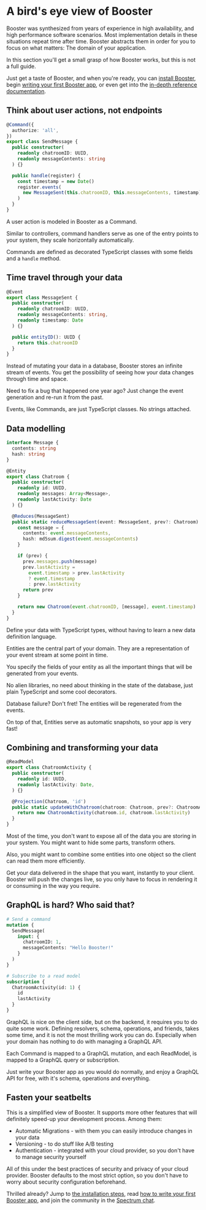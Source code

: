 # A bird's eye view of Booster

Booster was synthesized from years of experience in high availability,
and high performance software scenarios. Most implementation details in
these situations repeat time after time. Booster abstracts them in order
for you to focus on what matters: The domain of your application.

In this section you'll get a small grasp of how Booster works, but this is
not a full guide.

Just get a taste of Booster, and when you're ready, you can
[install Booster](#installing-booster),
begin [writing your first Booster app](#your-first-booster-app),
or even get into the [in-depth reference documentation](#booster-in-depth).

## Think about user actions, not endpoints

```typescript
@Command({
  authorize: 'all',
})
export class SendMessage {
  public constructor(
    readonly chatroomID: UUID,
    readonly messageContents: string
  ) {}

  public handle(register) {
    const timestamp = new Date()
    register.events(
      new MessageSent(this.chatroomID, this.messageContents, timestamp)
    )
  }
}
```

A user action is modeled in Booster as a Command.

Similar to controllers, command handlers serve as one of the entry points to your system,
they scale horizontally automatically.

Commands are defined as decorated TypeScript classes with some fields and a `handle` method.

## Time travel through your data

```typescript
@Event
export class MessageSent {
  public constructor(
    readonly chatroomID: UUID,
    readonly messageContents: string,
    readonly timestamp: Date
  ) {}

  public entityID(): UUID {
    return this.chatroomID
  }
}
```

Instead of mutating your data in a database, Booster stores an infinite
stream of events. You get the possibility of seeing how your data changes
through time and space.

Need to fix a bug that happened one year ago? Just change the event generation
and re-run it from the past.

Events, like Commands, are just TypeScript classes. No strings attached.

## Data modelling

```typescript
interface Message {
  contents: string
  hash: string
}

@Entity
export class Chatroom {
  public constructor(
    readonly id: UUID,
    readonly messages: Array<Message>,
    readonly lastActivity: Date
  ) {}

  @Reduces(MessageSent)
  public static reduceMessageSent(event: MessageSent, prev?: Chatroom): Chatroom {
    const message = {
      contents: event.messageContents,
      hash: md5sum.digest(event.messageContents)
    }

    if (prev) {
      prev.messages.push(message)
      prev.lastActivity =
        event.timestamp > prev.lastActivity
        ? event.timestamp
        : prev.lastActivity
      return prev
    }

    return new Chatroom(event.chatroomID, [message], event.timestamp)
  }
}
```

Define your data with TypeScript types, without having to learn a new
data definition language.

Entities are the central part of your domain. They are a representation
of your event stream at some point in time.

You specify the fields of your entity as all the important things that
will be generated from your events.

No alien libraries, no need about thinking in the state of the database,
just plain TypeScript and some cool decorators.

Database failure? Don't fret! The entities will be regenerated from the
events.

On top of that, Entities serve as automatic snapshots, so your app is
very fast!

## Combining and transforming your data

```typescript
@ReadModel
export class ChatroomActivity {
  public constructor(
    readonly id: UUID,
    readonly lastActivity: Date,
  ) {}

  @Projection(Chatroom, 'id')
  public static updateWithChatroom(chatroom: Chatroom, prev?: ChatroomActivity): ChatroomActivity {
    return new ChatroomActivity(chatroom.id, chatroom.lastActivity)
  }
}
```

Most of the time, you don't want to expose all of the data you are storing
in your system. You might want to hide some parts, transform others.

Also, you might want to combine some entities into one object so the
client can read them more efficiently.

Get your data delivered in the shape that you want, instantly to your
client. Booster will push the changes live, so you only have to focus
in rendering it or consuming in the way you require.

## GraphQL is hard? Who said that?

```graphql
# Send a command
mutation {
  SendMessage(
    input: {
      chatroomID: 1,
      messageContents: "Hello Booster!"
    }
  )
}

# Subscribe to a read model
subscription {
  ChatroomActivity(id: 1) {
    id
    lastActivity
  }
}
```

GraphQL is nice on the client side, but on the backend, it requires you
to do quite some work. Defining resolvers, schema, operations, and
friends, takes some time, and it is not the most thrilling work you can
do. Especially when your domain has nothing to do with managing a GraphQL
API.

Each Command is mapped to a GraphQL mutation, and each ReadModel, is mapped
to a GraphQL query or subscription.

Just write your Booster app as you would do normally, and enjoy a GraphQL
API for free, with it's schema, operations and everything.

## Fasten your seatbelts

This is a simplified view of Booster. It supports more other features
that will definitely speed-up your development process. Among them:

* Automatic Migrations - with them you can easily introduce changes in your data
* Versioning - to do stuff like A/B testing
* Authentication - integrated with your cloud provider, so you don't have to manage security yourself

All of this under the best practices of security and privacy of your cloud provider.
Booster defaults to the most strict option, so you don't have to worry about security
configuration beforehand.

Thrilled already? Jump to [the installation steps](#installing-booster), read
[how to write your first Booster app](#your-first-booster-app), and
join the community in the [Spectrum chat](https://spectrum.chat/boostercloud).